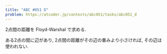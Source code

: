 ```yaml
---
title: "ABC #051 D"
problem: https://atcoder.jp/contests/abc051/tasks/abc051_d
---
```

2点間の距離を Floyd-Warshal で求める.

ある2点の間に辺があり, 2点間の距離がその辺の重みより小さければ, その辺は使われない.
